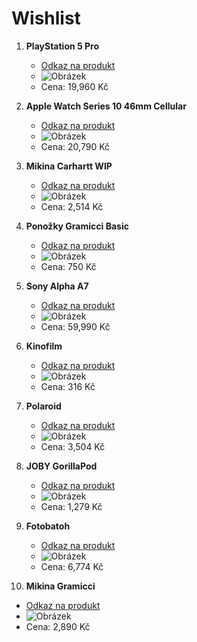 # Wishlist

1. **PlayStation 5 Pro**
   - [Odkaz na produkt]([https://example.com/smartphone](https://www.alza.cz/gaming/playstation-5-pro?dq=12543328&o=1))
   - ![Obrázek](https://image.alza.cz/products/MSX0053/MSX0053.jpg?width=1000&height=1000)
   - Cena: 19,960 Kč

2. **Apple Watch Series 10 46mm Cellular**
   - [Odkaz na produkt](https://www.alza.cz/apple-watch-series-10-46mm-cellular-prirodni-titan-s-prirodnim-milanskym-tahem-s-m-d12541458.htm)
   - ![Obrázek](https://image.alza.cz/products/JA01046c1/JA01046c1.jpg?width=1000&height=1000)
   - Cena: 20,790 Kč

3. **Mikina Carhartt WIP**
   - [Odkaz na produkt](https://www.freshlabels.cz/produkty/carhartt-wip-hooded-vista-sweat-c3921/?pohlavi=damy)
   - ![Obrázek](https://res.cloudinary.com/freshlabels-s-r-o/image/upload/c_limit,f_auto,h_890,q_70,w_700/v1/eshop/prod/product/598184-img-7137-martina-1.jpg)
   - Cena: 2,514 Kč

4. **Ponožky Gramicci Basic**
   - [Odkaz na produkt](https://www.freshlabels.cz/produkty/gramicci-basic-crew-socks-gra168/?variants=1&scrollVariants=1)
   - ![Obrázek](https://res.cloudinary.com/freshlabels-s-r-o/image/upload/c_limit,f_auto,h_890,q_70,w_700/v1/eshop/prod/product/628394-vrstva-2gramicci-1.jpg)
   - Cena: 750 Kč

5. **Sony Alpha A7**
   - [Odkaz na produkt](https://www.alza.cz/sony-alpha-a7-iv-telo-d6799672.htm?o=3)
   - ![Obrázek](https://image.alza.cz/products/OS170a/OS170a.jpg?width=1000&height=1000)
   - Cena: 59,990 Kč

6. **Kinofilm**
   - [Odkaz na produkt](https://www.alza.cz/kodak-gold-200-135-36-d12418890.htm?o=3)
   - ![Obrázek](https://image.alza.cz/products/OCOf01g1/OCOf01g1.jpg?width=1000&height=1000)
   - Cena: 316 Kč

7. **Polaroid**
   - [Odkaz na produkt](https://www.alza.cz/polaroid-now-gen-3-black-d12832888.htm?o=1)
   - ![Obrázek](https://image.alza.cz/products/PLR103b8/PLR103b8.jpg?width=1000&height=1000)
   - Cena: 3,504 Kč

8. **JOBY GorillaPod**
   - [Odkaz na produkt](https://www.alza.cz/joby-gorillapod-1k-kit-cerna-seda-cervena-d5129637.htm?o=1)
   - ![Obrázek](https://image.alza.cz/products/JO102l3/JO102l3.jpg?width=1000&height=1000)
   - Cena: 1,279 Kč

9. **Fotobatoh**
   - [Odkaz na produkt](https://www.alza.cz/peak-design-everyday-backpack-20l-v2-charcoal-d5713650.htm?o=1)
   - ![Obrázek](https://image.alza.cz/products/PED2161a2/PED2161a2.jpg?width=1000&height=1000)
   - Cena: 6,774 Kč

10. **Mikina Gramicci**
   - [Odkaz na produkt](https://www.freshlabels.cz/produkty/gramicci-snail-hooded-sweatshirt-gra212/?pohlavi=damy)
   - ![Obrázek](https://res.cloudinary.com/freshlabels-s-r-o/image/upload/c_limit,f_auto,h_890,q_70,w_700/v1/eshop/prod/product/627782-015-bara-627782.jpg)
   - Cena: 2,890 Kč

